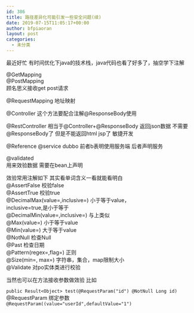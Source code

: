 ```yaml
---
id: 386
title: 路径差异化可能引发一些安全问题(续)
date: 2019-07-15T11:05:17+00:00
author: bfpiaoran
layout: post
categories:
  - 未分类
---
```


最近好忙  有时间优化下java的技术栈，java代码也看了好多了，抽空学下注解


@GetMapping  
@PostMapping  
顾名思义接收get  post请求

@RequestMapping   地址映射  

@Controller    这个方法要配合注解@ResponseBody使用    

@RestController   相当于@Controller+@ResponseBody 返回json数据  不需要@ResponseBody了 但是不能返回html jsp了
敏捷开发  


@Reference @service  dubbo 前者b表明使用服务端 后者声明服务  


@validated  
用来效验数据 需要在bean上声明   

效验常用注解如下  其实看单词含义一看就能看明白  
@AssertFalse 校验false  
@AssertTrue 校验true  
@DecimalMax(value=,inclusive=) 小于等于value，  
inclusive=true,是小于等于  
@DecimalMin(value=,inclusive=) 与上类似  
@Max(value=) 小于等于value  
@Min(value=) 大于等于value  
@NotNull  检查Null  
@Past  检查日期  
@Pattern(regex=,flag=)  正则  
@Size(min=, max=)  字符串，集合，map限制大小  
@Validate 对po实体类进行校验  

当然也可以在方法接收参数做效验  比如

`
public Result<Object> test(@RequestParam("id") @NotNull Long id)
`  
@RequestParam  绑定参数  
`@RequestParam((value="userId",defaultValue="1")`  

